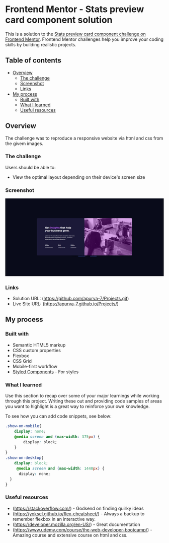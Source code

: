 # Frontend Mentor - Stats preview card component solution

This is a solution to the [Stats preview card component challenge on Frontend Mentor](https://www.frontendmentor.io/challenges/stats-preview-card-component-8JqbgoU62). Frontend Mentor challenges help you improve your coding skills by building realistic projects. 

## Table of contents

- [Overview](#overview)
  - [The challenge](#the-challenge)
  - [Screenshot](#screenshot)
  - [Links](#links)
- [My process](#my-process)
  - [Built with](#built-with)
  - [What I learned](#what-i-learned)
  - [Useful resources](#useful-resources)

## Overview
The challenge was to reproduce a responsive website via html and css from the givem images.
### The challenge

Users should be able to:

- View the optimal layout depending on their device's screen size

### Screenshot

![](./images/website.png)
### Links

- Solution URL: (https://github.com/apurva-7/Projects.git)
- Live Site URL: (https://apurva-7.github.io/Projects/)

## My process

### Built with

- Semantic HTML5 markup
- CSS custom properties
- Flexbox
- CSS Grid
- Mobile-first workflow
- [Styled Components](https://styled-components.com/) - For styles
### What I learned

Use this section to recap over some of your major learnings while working through this project. Writing these out and providing code samples of areas you want to highlight is a great way to reinforce your own knowledge.

To see how you can add code snippets, see below:
```css
.show-on-mobile{
    display: none;
    @media screen and (max-width: 375px) {
        display: block;    
    }
}
.show-on-desktop{
    display: block;
     @media screen and (max-width: 1440px) {
      display: none;
  }
}
```
### Useful resources

- (https://stackoverflow.com/) - Godsend on finding quirky ideas
- (https://yoksel.github.io/flex-cheatsheet/) - Always a backup to remember flexbox in an interactive way.
- (https://developer.mozilla.org/en-US/) - Great documentation
- (https://www.udemy.com/course/the-web-developer-bootcamp/) - Amazing course and extensive course on html and css.